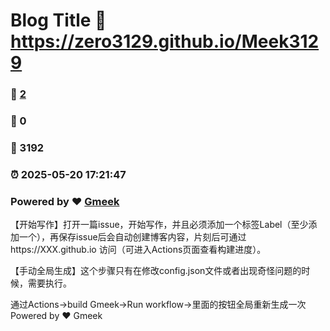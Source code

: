 # Blog Title :link: https://zero3129.github.io/Meek3129 
### :page_facing_up: [2](https://zero3129.github.io/Meek3129/tag.html) 
### :speech_balloon: 0 
### :hibiscus: 3192 
### :alarm_clock: 2025-05-20 17:21:47 
### Powered by :heart: [Gmeek](https://github.com/Meekdai/Gmeek)

【开始写作】打开一篇issue，开始写作，并且必须添加一个标签Label（至少添加一个），再保存issue后会自动创建博客内容，片刻后可通过https://XXX.github.io 访问（可进入Actions页面查看构建进度）。

【手动全局生成】这个步骤只有在修改config.json文件或者出现奇怪问题的时候，需要执行。

通过Actions->build Gmeek->Run workflow->里面的按钮全局重新生成一次
Powered by ❤️ Gmeek
